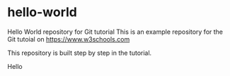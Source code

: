 # hello-world
Hello World repository for Git tutorial
This is an example repository for the Git tutoial on https://www.w3schools.com

This repository is built step by step in the tutorial.

Hello

